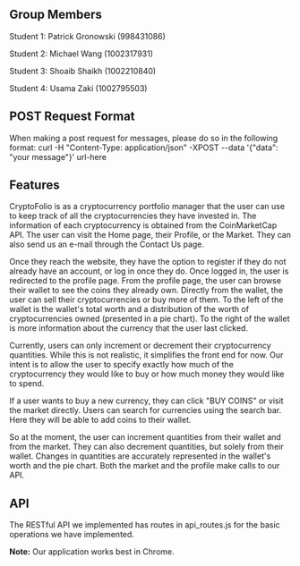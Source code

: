 ## Group Members
Student 1: Patrick Gronowski (998431086)

Student 2: Michael Wang (1002317931)

Student 3: Shoaib Shaikh (1002210840)

Student 4: Usama Zaki (1002795503)

## POST Request Format
When making a post request for messages, please do so in the following format:
curl -H "Content-Type: application/json" -XPOST --data '{"data": "your message"}' url-here
 
## Features
CryptoFolio is as a cryptocurrency portfolio manager that the user can use to keep track of all the cryptocurrencies they have invested in. The information of each cryptocurrency is obtained from the CoinMarketCap API. The user can visit the Home page, their Profile, or the Market. They can also send us an e-mail through the Contact Us page.

Once they reach the website, they have the option to register if they do not already have an account, or log in once they do. Once logged in, the user is redirected to the profile page. From the profile page, the user can browse their wallet to see the coins they already own. Directly from the wallet, the user can sell their cryptocurrencies or buy more of them. To the left of the wallet is the wallet's total worth and a distribution of the worth of cryptocurrencies owned (presented in a pie chart). To the right of the wallet is more information about the currency that the user last clicked.

Currently, users can only increment or decrement their cryptocurrency quantities. While this is not realistic, it simplifies the front end for now. Our intent is to allow the user to specify exactly how much of the cryptocurrency they would like to buy or how much money they would like to spend.

If a user wants to buy a new currency, they can click "BUY COINS" or visit the market directly. Users can search for currencies using the search bar. Here they will be able to add coins to their wallet. 

So at the moment, the user can increment quantities from their wallet and from the market. They can also decrement quantities, but solely from their wallet. Changes in quantities are accurately represented in the wallet's worth and the pie chart. Both the market and the profile make calls to our API.

## API
The RESTful API we implemented has routes in api_routes.js for the basic operations we have implemented.

**Note:** Our application works best in Chrome.